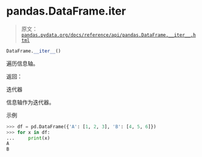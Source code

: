 # pandas.DataFrame.__iter__

> 原文：[`pandas.pydata.org/docs/reference/api/pandas.DataFrame.__iter__.html`](https://pandas.pydata.org/docs/reference/api/pandas.DataFrame.__iter__.html)

```py
DataFrame.__iter__()
```

遍历信息轴。

返回：

迭代器

信息轴作为迭代器。

示例

```py
>>> df = pd.DataFrame({'A': [1, 2, 3], 'B': [4, 5, 6]})
>>> for x in df:
...     print(x)
A
B 
```
